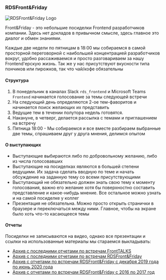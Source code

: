 ### RDSFront&Friday

![RDSFront&Friday Logo](/_images/friday_logo.jpg)

Front&Friday - это небольшие посиделки Frontend разработчиков компании. Здесь нет докладов в привычном смысле, здесь главное это диалог и обмен знаниями.

Каждые две недели по пятницам в 18:00 мы собираемся в самой просторной переговорной с наибольшей концентрацией разработчиков вокруг, удобно рассаживаемся и просто разговариваем за нашу Frontend'ерскую жизнь. Так же у нас присутствуют вкусности типа пончиков или пирожков, так что чай/кофе обязательны

#### Структура
1. В понедельник в каналах Slack `rds_frontend` и Microsoft Teams `Frontend` начинается голосование за темы следующей встречи
2. На следующий день определяются 2-ое тем-фаворитов и начинается поиск желающих их представить 
3. Ведущие тем в течении полутора недель готовятся.
4. Накануне, в четверг, делается рассылка с темами и приглашением на встречу
5. Пятница 18:00 - Мы собираемся и все вместе разбираем выбранные две темы, спрашиваем друг у друга мнения, делимся опытом

#### О выступающих
- Выступающие выбираются либо по добровольному желанию, либо из числа голосовавших
- Выступающие на посиделках являются в большей степени ведущими. Их задача сделать вводную по теме и начать обсуждение на заданную тему со всеми присутствующими
- Выступающий не обязательно должен знать свою тему к моменту голосования, важно его желание хотя бы поверхностно составить представление и какое-нибудь мнение. Все остальное можно узнать и на самой посиделке у коллег
- Презентация не обязательна. Можно просто открыть странички в браузере и переключаться между ними. Главное, чтобы на экране было хоть что-то касающееся темы

#### Отчеты
Посиделки не записываются на видео, однако все презентации и ссылки на использованные материалы мы стараемся выкладывать:
- [Архив с последними отчетами по встречам FrontTALKS](/RDSFront&Friday/4season_2021-now)
- [Архив с последними отчетами по встречам RDSFront&Friday](/RDSFront&Friday/3season_2020-2021)
- [Архив с отчетами по встречам RDSFront&Friday с декабря 2019 года по июнь 2020 года](/RDSFront&Friday/2season_2019-2020)
- [Архив с отчетами по встречам RDSFront&Friday с 2016 по 2017 год](/RDSFront&Friday/1season_2016-2017)
